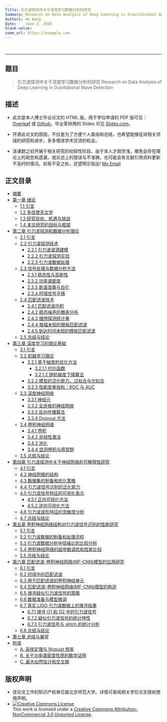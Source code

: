 ```yaml
---
Title: 引力波探测中关于深度学习数据分析的研究
Summary: Research on Data Analysis of Deep Learning in Gravitational Wave Detection
Authors: He Wang
Date:    June 2, 2020
blank-value:
some_url: https://example.com
---
```


</br>

---


## 题目

>引力波探测中关于深度学习数据分析的研究
>Research on Data Analysis of Deep Learning in Gravitational Wave Detection


## 描述

- 此文是本人博士毕业论文的 HTML 版，用于学位申请的 PDF 版可见：[Overleaf](https://www.overleaf.com/read/gthybdcykshj) 或 [Github](https://github.com/iphysresearch/GWDL_thesis)。毕业答辩用的 Slides 可见 [Slides.com](https://slides.com/iphysresearch/phd-defense)。

- 开源此论文的原因，不仅是为了方便个人查阅和总结，也希望能够促进相关领域的研究和进步，多多增进学术交流的机会。

- 该课题之初开展于相关研究的初探性阶段，由于本人才疏学浅，难免会存在理论上的疏忽和遗漏，或论述上的错误与不准确，也可能会有文献引用资料更新不及时的情况。如有不妥之处，还望明示指出! [My Email](to:hewang@mail.bnu.edu.cn)


## 正文目录 

* [摘要](Abstract.md)
* [第一章 绪论](C1.md)
    - [1.1 引言](C1.md#11)
    - [1.2 多信使天文学](C1.md#12)
    - [1.3 研究现状、机遇与挑战](C1.md#13)
    - [1.4 本文研究的目标与框架](C1.md#14)
* [第二章 引力波探测和数据分析理论](C2.md)
    - [2.1 引言](C2.md#21)
    - [2.2 引力波探测技术](C2.md#22)
        * [2.2.1 引力波波源建模](C2.md#221)
        * [2.2.2 引力波探测实验](C2.md#222)
        * [2.2.3 引力波数据处理](C2.md#223)
    - [2.3 信号处理与数据分析方法](C2.md#23)
        * [2.3.1 稳态性与高斯性](C2.md#231)
        * [2.3.2 功率谱密度](C2.md#232)
        * [2.3.3 能谱泄露与白化](C2.md#233)
        * [2.3.4 时域信号平移](C2.md#234)
    - [2.4 匹配滤波技术](C2.md#24)
        * [2.4.1 匹配滤波内积](C2.md#241)
        * [2.4.2 稳态噪声的概率分布](C2.md#242)
        * [2.4.3 理想探测统计量](C2.md#243)
        * [2.4.4 振幅未知的模板匹配滤波](C2.md#244)
        * [2.4.5 到达时间未知的模板匹配滤波](C2.md#245)
    - [2.5 总结与结论](C2.md#25)
* [第三章 深度学习的理论基础](C3.md)
    - [3.1 引言](C3.md#31)
    - [3.2 机器学习理论](C3.md#32)
        * [3.2.1 基于梯度的优化方法](C3.md#321)
            - [3.2.1.1 代价函数](C3.md#3211)
            - [3.2.1.2 随机梯度下降算法](C3.md#3212)
        * [3.2.2 模型的泛化能力，过拟合与欠拟合](C3.md#322)
        * [3.2.3 性能度量指标：ROC 与 AUC](C3.md#323_roc_auc)
    - [3.3 深度神经网络](C3.md#33)
        * [3.3.1 神经元](C3.md#331)
        * [3.3.2 全连接的神经网络](C3.md#332)
        * [3.3.3 反向传播算法](C3.md#333)
        * [3.3.4 Dropout 方法](C3.md#334_dropout)
    - [3.4 卷积神经网络](C3.md#34)
        * [3.4.1 卷积](C3.md#341)
        * [3.4.2 非线性激活](C3.md#342)
        * [3.4.3 池化](C3.md#343)
        * [3.4.4 空洞卷积与感受野](C3.md#344)
    - [3.5 总结与结论](C3.md#35)
* [第四章 引力波探测中关于神经网络的可解释性研究](C4.md)
    - [4.1 引言](C4.md#41)
    - [4.2 神经网络的结构](C4.md#42)
    - [4.3 数据集的制备和优化策略](C4.md#43)
    - [4.4 引力波信号识别的泛化能力](C4.md#44)
    - [4.5 引力波信号特征的可视化表示](C4.md#45)
        * [4.5.1 正向可视化方法](C4.md#451)
        * [4.5.2 逆向可视化方法](C4.md#452)
    - [4.6 引力波波形特征的灵敏度分析](C4.md#46)
    - [4.7 总结与结论](C4.md#47)
* [第五章 卷积神经网络结构对引力波信号识别的性能研究](C5.md)
    - [5.1 引言](C5.md#51)
    - [5.2 引力波数据的制备和处理流程](C5.md#52)
    - [5.3 引力波数据分析中信噪比的比较分析](C5.md#53)
    - [5.4 卷积神经网络的超参数调优和性能比较](C5.md#54)
    - [5.5 总结与结论](C5.md#55)
* [第六章 匹配滤波-卷积神经网络(MF-CNN)模型的应用研究](C6.md)
    - [6.1 引言](C6.md#61)
    - [6.2 时域中的匹配滤波](C6.md#62)
    - [6.3 用于匹配滤波的卷积神经单元](C6.md#63)
    - [6.4 匹配滤波-卷积神经网络(MF-CNN)模型的构造](C6.md#64_-mf-cnn)
    - [6.5 搜寻疑似引力波信号的策略](C6.md#65)
    - [6.6 数据准备与模型微调](C6.md#66)
    - [6.7 真实 LIGO 引力波数据上的搜寻结果](C6.md#67_ligo)
        * [6.7.1 搜寻 O1 和 O2 中的引力波信号](C6.md#671_o1_o2)
        * [6.7.2 疑似引力波信号的统计特性](C6.md#672)
        * [6.7.3 引力波信号与 glitch 的统计分析](C6.md#673_glitch)
    - [6.8 总结与结论](C6.md#68)
* [第七章 总结与展望](C7.md)
* [附录](Appendix.md)
    - [A. 采样定理与 Nyquist 频率](Appendix.md#a_nyquist)
    - [B. 关于功率谱密度性质的数学证明](Appendix.md#b)
    - [C. 最大似然估计和交叉熵](Appendix.md#c)


## 版权声明

* 该论文工作的知识产权单位属北京师范大学。详情可查阅相关学位论文授权使用声明。
* <a rel="license" href="http://creativecommons.org/licenses/by-nc/3.0/"><img alt="Creative Commons License" style="border-width:0" src="https://i.creativecommons.org/l/by-nc/3.0/88x31.png" /></a><br />This work is licensed under a <a rel="license" href="http://creativecommons.org/licenses/by-nc/3.0/">Creative Commons Attribution-NonCommercial 3.0 Unported License</a>.

<script type='text/javascript' id='clustrmaps' src='//cdn.clustrmaps.com/map_v2.js?cl=4f78b5&w=300&t=tt&d=KeeYB3un76pJkqHgl23yaieKpPYpHjZUYkLr8F-rJvE&co=ffffff&ct=808080&cmo=3acc3a&cmn=ff5353'></script>